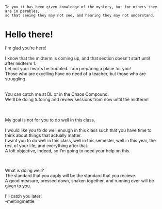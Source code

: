  
    To you it has been given knowledge of the mystery, but for others they are in parables, 
    so that seeing they may not see, and hearing they may not understand.


# Hello there!

I'm glad you're here! <br />
<br />
I know that the midterm is coming up, and that section doesn't start until after midterm 1. <br />
Let not your hearts be troubled.  I am preparing a place for you!  <br />
Those who are excelling have no need of a teacher, but those who are struggling.  <br />
<br />
<br />
You can catch me at DL or in the Chaos Compound.   <br />
We'll be doing tutoring and review sessions from now until the midterm!<br />
<br />
<br />
<br />
My goal is not for you to do well in this class.<br />
<br />
I would like you to do well enough in this class such that you have time to think about things that actually matter.  <br />
I want you to do well in this class, well in this semester, well in this year, the rest of your life, and everything after that.  <br />
A loft objective, indeed, so I'm going to need your help on this.  <br />

<br />
<br />
What is doing well? <br />
The standard that you apply will be the standard that you recieve. <br />
A good measure, pressed down, shaken together, and running over will be given to you. <br />
<br />
I'll catch you later!<br />
-meltingmettle





